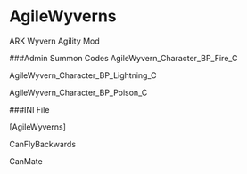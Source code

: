 # AgileWyverns
ARK Wyvern Agility Mod

###Admin Summon Codes
AgileWyvern_Character_BP_Fire_C

AgileWyvern_Character_BP_Lightning_C

AgileWyvern_Character_BP_Poison_C

###INI File

[AgileWyverns]

CanFlyBackwards

CanMate
